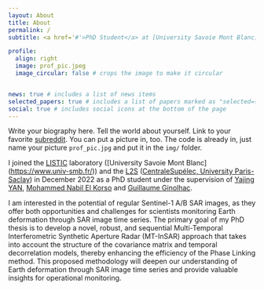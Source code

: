 ```yaml
---
layout: About
title: About
permalink: /
subtitle: <a href='#'>PhD Student</a> at [University Savoie Mont Blanc] (https://www.univ-smb.fr/)

profile:
  align: right
  image: prof_pic.jpeg
  image_circular: false # crops the image to make it circular


news: true # includes a list of news items
selected_papers: true # includes a list of papers marked as "selected={true}"
social: true # includes social icons at the bottom of the page
---
```



Write your biography here. Tell the world about yourself. Link to your favorite [subreddit](http://reddit.com). You can put a picture in, too. The code is already in, just name your picture `prof_pic.jpg` and put it in the `img/` folder.

I joined the [LISTIC](https://www.univ-smb.fr/listic/en/) laboratory ([University Savoie Mont Blanc] (https://www.univ-smb.fr/)) and the [L2S](https://l2s.centralesupelec.fr/en/) ([CentraleSupélec, University Paris-Saclay](https://www.centralesupelec.fr/)) in December 2022 as a PhD student under the supervision of [Yajing YAN](https://www.univ-smb.fr/listic/pages-fr/yajing-yan-fr/), [Mohammed Nabil El Korso](https://l2s.centralesupelec.fr/en/u/el-korso-mohammed-nabil/) and [Guillaume Ginolhac](https://www.univ-smb.fr/listic/presentation/membres/enseignants-chercheurs/guillaume-ginolhac/).


I am interested in the potential of regular Sentinel-1 A/B SAR images, as they offer both opportunities and challenges for scientists monitoring Earth deformation through SAR image time series. The primary goal of my PhD thesis is to develop a novel, robust, and sequential Multi-Temporal Interferometric Synthetic Aperture Radar (MT-InSAR) approach that takes into account the structure of the covariance matrix and temporal decorrelation models, thereby enhancing the efficiency of the Phase Linking method. This proposed methodology will deepen our understanding of Earth deformation through SAR image time series and provide valuable insights for operational monitoring.
